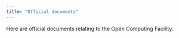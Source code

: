 ```yaml
---
title: "Official documents"
---
```


Here are official documents relating to the Open Computing Facility.
